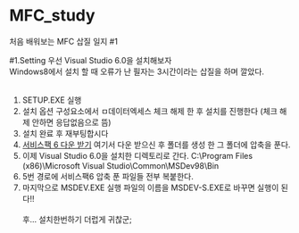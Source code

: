 # MFC_study
처음 배워보는 MFC 삽질 일지 #1

#1.Setting
우선 Visual Studio 6.0을 설치해보자<br>
Windows8에서 설치 할 때 오류가 난 필자는 3시간이라는 삽질을 하며 깔았다.<br><br>
1. SETUP.EXE 실행<br>
2. 설치 옵션 구성요소에서 ㅁ데이터엑세스 체크 해제 한 후 설치를 진행한다 (체크 해제 안하면 응답없음으로 뜸)<br>
3. 설치 완료 후 재부팅합시다<br>
4. [서비스팩 6 다운 받기](https://www.microsoft.com/ko-kr/download/details.aspx?id=9183) 여기서 다운 받으신 후 폴더를 생성 한 그 폴더에 압축을 푼다.<br>
5. 이제 Visual Studio 6.0을 설치한 디렉토리로 간다. C:\Program Files (x86)\Microsoft Visual Studio\Common\MSDev98\Bin<br>
6. 5번 경로에 서비스팩6 압축 푼 파일들 전부 복붙한다.<br>
7. 마지막으로 MSDEV.EXE 실행 파일의 이름을 MSDEV-S.EXE로 바꾸면 실행이 된다!!<br><br>
후... 설치한번하기 더럽게 귀찮군;
